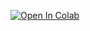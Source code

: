 [![Open In Colab](https://img.shields.io/badge/Open%20in-Colab-blue?logo=google-colab)](https://colab.research.google.com/drive/1JPo3irMqui6sA0sKiXkPeY770_8r6YbI#scrollTo=WvvyZEMLxuAh)

